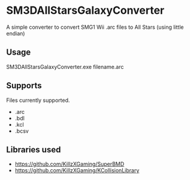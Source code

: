 # SM3DAllStarsGalaxyConverter
A simple converter to convert SMG1 Wii .arc files to All Stars (using little endian)

## Usage

SM3DAllStarsGalaxyConverter.exe filename.arc

## Supports

Files currently supported.
- .arc
- .bdl
- .kcl
- .bcsv

## Libraries used

- https://github.com/KillzXGaming/SuperBMD
- https://github.com/KillzXGaming/KCollisionLibrary
